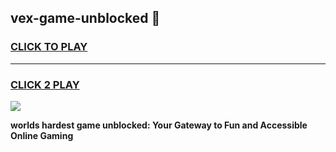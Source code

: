 
## vex-game-unblocked 👋
<h3>
<a href="https://premium.freeplayer.one?title=vex-game-unblocked&ref=14F">CLICK TO PLAY</a></h3>
<hr>

<h3>
<a href="https://premium.freeplayer.one?title=vex-game-unblocked&ref=14F">CLICK 2 PLAY</a>
  
</h3>

<a href="https://premium.freeplayer.one?title=vex-game-unblocked&ref=12F/"><img src="https://clearcache.store/games.png"></a>


**worlds hardest game unblocked: Your Gateway to Fun and Accessible Online Gaming**
